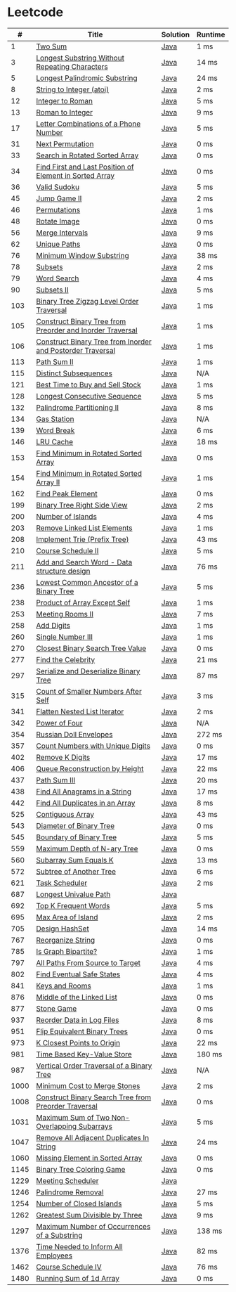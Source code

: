# Leetcode

| # | Title | Solution | Runtime |
|---| ----- | -------- | ------- |
|1|[ Two Sum](https://leetcode.com/problems/two-sum/)|[Java](./solutions/1.%20Two%20Sum.java)|1 ms|
|3|[ Longest Substring Without Repeating Characters](https://leetcode.com/problems/longest-substring-without-repeating-characters/)|[Java](./solutions/3.%20Longest%20Substring%20Without%20Repeating%20Characters.java)|14 ms|
|5|[ Longest Palindromic Substring](https://leetcode.com/problems/longest-palindromic-substring/)|[Java](./solutions/5.%20Longest%20Palindromic%20Substring.java)|24 ms|
|8|[ String to Integer (atoi)](https://leetcode.com/problems/string-to-integer-atoi/)|[Java](./solutions/8.%20String%20to%20Integer%20(atoi).java)|2 ms|
|12|[ Integer to Roman](https://leetcode.com/problems/integer-to-roman/)|[Java](./solutions/12.%20Integer%20to%20Roman.java)|5 ms|
|13|[ Roman to Integer](https://leetcode.com/problems/roman-to-integer/)|[Java](./solutions/13.%20Roman%20to%20Integer.java)|9 ms|
|17|[ Letter Combinations of a Phone Number](https://leetcode.com/problems/letter-combinations-of-a-phone-number/)|[Java](./solutions/17.%20Letter%20Combinations%20of%20a%20Phone%20Number.java)|5 ms|
|31|[ Next Permutation](https://leetcode.com/problems/next-permutation/)|[Java](./solutions/31.%20Next%20Permutation.java)|0 ms|
|33|[ Search in Rotated Sorted Array](https://leetcode.com/problems/search-in-rotated-sorted-array/)|[Java](./solutions/33.%20Search%20in%20Rotated%20Sorted%20Array.java)|0 ms|
|34|[ Find First and Last Position of Element in Sorted Array](https://leetcode.com/problems/find-first-and-last-position-of-element-in-sorted-array/)|[Java](./solutions/34.%20Find%20First%20and%20Last%20Position%20of%20Element%20in%20Sorted%20Array.java)|0 ms|
|36|[ Valid Sudoku](https://leetcode.com/problems/valid-sudoku/)|[Java](./solutions/36.%20Valid%20Sudoku.java)|5 ms|
|45|[ Jump Game II](https://leetcode.com/problems/jump-game-ii/)|[Java](./solutions/45.%20Jump%20Game%20II.java)|2 ms|
|46|[ Permutations](https://leetcode.com/problems/permutations/)|[Java](./solutions/46.%20Permutations.java)|1 ms|
|48|[ Rotate Image](https://leetcode.com/problems/rotate-image/)|[Java](./solutions/48.%20Rotate%20Image.java)|0 ms|
|56|[ Merge Intervals](https://leetcode.com/problems/merge-intervals/)|[Java](./solutions/56.%20Merge%20Intervals.java)|9 ms|
|62|[ Unique Paths](https://leetcode.com/problems/unique-paths/)|[Java](./solutions/62.%20Unique%20Paths.java)|0 ms|
|76|[ Minimum Window Substring](https://leetcode.com/problems/minimum-window-substring/)|[Java](./solutions/76.%20Minimum%20Window%20Substring.java)|38 ms|
|78|[ Subsets](https://leetcode.com/problems/subsets/)|[Java](./solutions/78.%20Subsets.java)|2 ms|
|79|[ Word Search](https://leetcode.com/problems/word-search/)|[Java](./solutions/79.%20Word%20Search.java)|4 ms|
|90|[ Subsets II](https://leetcode.com/problems/subsets-ii/)|[Java](./solutions/90.%20Subsets%20II.java)|5 ms|
|103|[ Binary Tree Zigzag Level Order Traversal](https://leetcode.com/problems/binary-tree-zigzag-level-order-traversal/)|[Java](./solutions/103.%20Binary%20Tree%20Zigzag%20Level%20Order%20Traversal.java)|1 ms|
|105|[ Construct Binary Tree from Preorder and Inorder Traversal](https://leetcode.com/problems/construct-binary-tree-from-preorder-and-inorder-traversal/)|[Java](./solutions/105.%20Construct%20Binary%20Tree%20from%20Preorder%20and%20Inorder%20Traversal.java)|1 ms|
|106|[ Construct Binary Tree from Inorder and Postorder Traversal](https://leetcode.com/problems/construct-binary-tree-from-inorder-and-postorder-traversal/)|[Java](./solutions/106.%20Construct%20Binary%20Tree%20from%20Inorder%20and%20Postorder%20Traversal.java)|1 ms|
|113|[ Path Sum II](https://leetcode.com/problems/path-sum-ii/)|[Java](./solutions/113.%20Path%20Sum%20II.java)|1 ms|
|115|[ Distinct Subsequences](https://leetcode.com/problems/distinct-subsequences/)|[Java](./solutions/115.%20Distinct%20Subsequences.java)|N/A|
|121|[ Best Time to Buy and Sell Stock](https://leetcode.com/problems/best-time-to-buy-and-sell-stock/)|[Java](./solutions/121.%20Best%20Time%20to%20Buy%20and%20Sell%20Stock.java)|1 ms|
|128|[ Longest Consecutive Sequence](https://leetcode.com/problems/longest-consecutive-sequence/)|[Java](./solutions/128.%20Longest%20Consecutive%20Sequence.java)|5 ms|
|132|[ Palindrome Partitioning II](https://leetcode.com/problems/palindrome-partitioning-ii/)|[Java](./solutions/132.%20Palindrome%20Partitioning%20II.java)|8 ms|
|134|[ Gas Station](https://leetcode.com/problems/gas-station/)|[Java](./solutions/134.%20Gas%20Station.java)|N/A|
|139|[ Word Break](https://leetcode.com/problems/word-break/)|[Java](./solutions/139.%20Word%20Break.java)|6 ms|
|146|[ LRU Cache](https://leetcode.com/problems/lru-cache/)|[Java](./solutions/146.%20LRU%20Cache.java)|18 ms|
|153|[ Find Minimum in Rotated Sorted Array](https://leetcode.com/problems/find-minimum-in-rotated-sorted-array/)|[Java](./solutions/153.%20Find%20Minimum%20in%20Rotated%20Sorted%20Array.java)|0 ms|
|154|[ Find Minimum in Rotated Sorted Array II](https://leetcode.com/problems/find-minimum-in-rotated-sorted-array-ii/)|[Java](./solutions/154.%20Find%20Minimum%20in%20Rotated%20Sorted%20Array%20II.java)|1 ms|
|162|[ Find Peak Element](https://leetcode.com/problems/find-peak-element/)|[Java](./solutions/162.%20Find%20Peak%20Element.java)|0 ms|
|199|[ Binary Tree Right Side View](https://leetcode.com/problems/binary-tree-right-side-view/)|[Java](./solutions/199.%20Binary%20Tree%20Right%20Side%20View.java)|2 ms|
|200|[ Number of Islands](https://leetcode.com/problems/number-of-islands/)|[Java](./solutions/200.%20Number%20of%20Islands.java)|4 ms|
|203|[ Remove Linked List Elements](https://leetcode.com/problems/remove-linked-list-elements/)|[Java](./solutions/203.%20Remove%20Linked%20List%20Elements.java)|1 ms|
|208|[ Implement Trie (Prefix Tree)](https://leetcode.com/problems/implement-trie-prefix-tree/)|[Java](./solutions/208.%20Implement%20Trie%20(Prefix%20Tree).java)|43 ms|
|210|[ Course Schedule II](https://leetcode.com/problems/course-schedule-ii/)|[Java](./solutions/210.%20Course%20Schedule%20II.java)|5 ms|
|211|[ Add and Search Word - Data structure design](https://leetcode.com/problems/add-and-search-word-data-structure-design/)|[Java](./solutions/211.%20Add%20and%20Search%20Word%20-%20Data%20structure%20design.java)|76 ms|
|236|[ Lowest Common Ancestor of a Binary Tree](https://leetcode.com/problems/lowest-common-ancestor-of-a-binary-tree/)|[Java](./solutions/236.%20Lowest%20Common%20Ancestor%20of%20a%20Binary%20Tree.java)|5 ms|
|238|[ Product of Array Except Self](https://leetcode.com/problems/product-of-array-except-self/)|[Java](./solutions/238.%20Product%20of%20Array%20Except%20Self.java)|1 ms|
|253|[ Meeting Rooms II](https://leetcode.com/problems/meeting-rooms-ii/)|[Java](./solutions/253.%20Meeting%20Rooms%20II.java)|7 ms|
|258|[ Add Digits](https://leetcode.com/problems/add-digits/)|[Java](./solutions/258.%20Add%20Digits.java)|1 ms|
|260|[ Single Number III](https://leetcode.com/problems/single-number-iii/)|[Java](./solutions/260.%20Single%20Number%20III.java)|1 ms|
|270|[ Closest Binary Search Tree Value](https://leetcode.com/problems/closest-binary-search-tree-value/)|[Java](./solutions/270.%20Closest%20Binary%20Search%20Tree%20Value.java)|0 ms|
|277|[ Find the Celebrity](https://leetcode.com/problems/find-the-celebrity/)|[Java](./solutions/277.%20Find%20the%20Celebrity.java)|21 ms|
|297|[ Serialize and Deserialize Binary Tree](https://leetcode.com/problems/serialize-and-deserialize-binary-tree/)|[Java](./solutions/297.%20Serialize%20and%20Deserialize%20Binary%20Tree.java)|87 ms|
|315|[ Count of Smaller Numbers After Self](https://leetcode.com/problems/count-of-smaller-numbers-after-self/)|[Java](./solutions/315.%20Count%20of%20Smaller%20Numbers%20After%20Self.java)|3 ms|
|341|[ Flatten Nested List Iterator](https://leetcode.com/problems/flatten-nested-list-iterator/)|[Java](./solutions/341.%20Flatten%20Nested%20List%20Iterator.java)|2 ms|
|342|[ Power of Four](https://leetcode.com/problems/power-of-four/)|[Java](./solutions/342.%20Power%20of%20Four.java)|N/A|
|354|[ Russian Doll Envelopes](https://leetcode.com/problems/russian-doll-envelopes/)|[Java](./solutions/354.%20Russian%20Doll%20Envelopes.java)|272 ms|
|357|[ Count Numbers with Unique Digits](https://leetcode.com/problems/count-numbers-with-unique-digits/)|[Java](./solutions/357.%20Count%20Numbers%20with%20Unique%20Digits.java)|0 ms|
|402|[ Remove K Digits](https://leetcode.com/problems/remove-k-digits/)|[Java](./solutions/402.%20Remove%20K%20Digits.java)|17 ms|
|406|[ Queue Reconstruction by Height](https://leetcode.com/problems/queue-reconstruction-by-height/)|[Java](./solutions/406.%20Queue%20Reconstruction%20by%20Height.java)|22 ms|
|437|[ Path Sum III](https://leetcode.com/problems/path-sum-iii/)|[Java](./solutions/437.%20Path%20Sum%20III.java)|20 ms|
|438|[ Find All Anagrams in a String](https://leetcode.com/problems/find-all-anagrams-in-a-string/)|[Java](./solutions/438.%20Find%20All%20Anagrams%20in%20a%20String.java)|17 ms|
|442|[ Find All Duplicates in an Array](https://leetcode.com/problems/find-all-duplicates-in-an-array/)|[Java](./solutions/442.%20Find%20All%20Duplicates%20in%20an%20Array.java)|8 ms|
|525|[ Contiguous Array](https://leetcode.com/problems/contiguous-array/)|[Java](./solutions/525.%20Contiguous%20Array.java)|43 ms|
|543|[ Diameter of Binary Tree](https://leetcode.com/problems/diameter-of-binary-tree/)|[Java](./solutions/543.%20Diameter%20of%20Binary%20Tree.java)|0 ms|
|545|[ Boundary of Binary Tree](https://leetcode.com/problems/boundary-of-binary-tree/)|[Java](./solutions/545.%20Boundary%20of%20Binary%20Tree.java)|5 ms|
|559|[ Maximum Depth of N-ary Tree](https://leetcode.com/problems/maximum-depth-of-n-ary-tree/)|[Java](./solutions/559.%20Maximum%20Depth%20of%20N-ary%20Tree.java)|0 ms|
|560|[ Subarray Sum Equals K](https://leetcode.com/problems/subarray-sum-equals-k/)|[Java](./solutions/560.%20Subarray%20Sum%20Equals%20K.java)|13 ms|
|572|[ Subtree of Another Tree](https://leetcode.com/problems/subtree-of-another-tree/)|[Java](./solutions/572.%20Subtree%20of%20Another%20Tree.java)|6 ms|
|621|[ Task Scheduler](https://leetcode.com/problems/task-scheduler/)|[Java](./solutions/621.%20Task%20Scheduler.java)|2 ms|
|687|[ Longest Univalue Path](https://leetcode.com/problems/longest-univalue-path/)|[Java](./solutions/687.%20Longest%20Univalue%20Path.java)||
|692|[ Top K Frequent Words](https://leetcode.com/problems/top-k-frequent-words/)|[Java](./solutions/692.%20Top%20K%20Frequent%20Words.java)|5 ms|
|695|[ Max Area of Island](https://leetcode.com/problems/max-area-of-island/)|[Java](./solutions/695.%20Max%20Area%20of%20Island.java)|2 ms|
|705|[ Design HashSet](https://leetcode.com/problems/design-hashset/)|[Java](./solutions/705.%20Design%20HashSet.java)|14 ms|
|767|[ Reorganize String](https://leetcode.com/problems/reorganize-string/)|[Java](./solutions/767.%20Reorganize%20String.java)|0 ms|
|785|[ Is Graph Bipartite?](https://leetcode.com/problems/is-graph-bipartite/)|[Java](./solutions/785.%20Is%20Graph%20Bipartite%3F.java)|1 ms|
|797|[ All Paths From Source to Target](https://leetcode.com/problems/all-paths-from-source-to-target/)|[Java](./solutions/797.%20All%20Paths%20From%20Source%20to%20Target.java)|4 ms|
|802|[ Find Eventual Safe States](https://leetcode.com/problems/find-eventual-safe-states/)|[Java](./solutions/802.%20Find%20Eventual%20Safe%20States.java)|4 ms|
|841|[ Keys and Rooms](https://leetcode.com/problems/keys-and-rooms/)|[Java](./solutions/841.%20Keys%20and%20Rooms.java)|1 ms|
|876|[ Middle of the Linked List](https://leetcode.com/problems/middle-of-the-linked-list/)|[Java](./solutions/876.%20Middle%20of%20the%20Linked%20List.java)|0 ms|
|877|[ Stone Game](https://leetcode.com/problems/stone-game/)|[Java](./solutions/877.%20Stone%20Game.java)|0 ms|
|937|[ Reorder Data in Log Files](https://leetcode.com/problems/reorder-data-in-log-files/)|[Java](./solutions/937.%20Reorder%20Data%20in%20Log%20Files.java)|8 ms|
|951|[ Flip Equivalent Binary Trees](https://leetcode.com/problems/flip-equivalent-binary-trees/)|[Java](./solutions/951.%20Flip%20Equivalent%20Binary%20Trees.java)|0 ms|
|973|[ K Closest Points to Origin](https://leetcode.com/problems/k-closest-points-to-origin/)|[Java](./solutions/973.%20K%20Closest%20Points%20to%20Origin.java)|22 ms|
|981|[ Time Based Key-Value Store](https://leetcode.com/problems/time-based-key-value-store/)|[Java](./solutions/981.%20Time%20Based%20Key-Value%20Store.java)|180 ms|
|987|[ Vertical Order Traversal of a Binary Tree](https://leetcode.com/problems/vertical-order-traversal-of-a-binary-tree/)|[Java](./solutions/987.%20Vertical%20Order%20Traversal%20of%20a%20Binary%20Tree.java)|N/A|
|1000|[ Minimum Cost to Merge Stones](https://leetcode.com/problems/minimum-cost-to-merge-stones/)|[Java](./solutions/1000.%20Minimum%20Cost%20to%20Merge%20Stones.java)|2 ms|
|1008|[ Construct Binary Search Tree from Preorder Traversal](https://leetcode.com/problems/construct-binary-search-tree-from-preorder-traversal/)|[Java](./solutions/1008.%20Construct%20Binary%20Search%20Tree%20from%20Preorder%20Traversal.java)|0 ms|
|1031|[ Maximum Sum of Two Non-Overlapping Subarrays](https://leetcode.com/problems/maximum-sum-of-two-non-overlapping-subarrays/)|[Java](./solutions/1031.%20Maximum%20Sum%20of%20Two%20Non-Overlapping%20Subarrays.java)|5 ms|
|1047|[ Remove All Adjacent Duplicates In String](https://leetcode.com/problems/remove-all-adjacent-duplicates-in-string/)|[Java](./solutions/1047.%20Remove%20All%20Adjacent%20Duplicates%20In%20String.java)|24 ms|
|1060|[ Missing Element in Sorted Array](https://leetcode.com/problems/missing-element-in-sorted-array/)|[Java](./solutions/1060.%20Missing%20Element%20in%20Sorted%20Array.java)|0 ms|
|1145|[ Binary Tree Coloring Game](https://leetcode.com/problems/binary-tree-coloring-game/)|[Java](./solutions/1145.%20Binary%20Tree%20Coloring%20Game.java)|0 ms|
|1229|[ Meeting Scheduler](https://leetcode.com/problems/meeting-scheduler/)|[Java](./solutions/1229.%20Meeting%20Scheduler.java)||
|1246|[ Palindrome Removal](https://leetcode.com/problems/palindrome-removal/)|[Java](./solutions/1246.%20Palindrome%20Removal.java)|27 ms|
|1254|[ Number of Closed Islands](https://leetcode.com/problems/number-of-closed-islands/)|[Java](./solutions/1254.%20Number%20of%20Closed%20Islands.java)|5 ms|
|1262|[ Greatest Sum Divisible by Three](https://leetcode.com/problems/greatest-sum-divisible-by-three/)|[Java](./solutions/1262.%20Greatest%20Sum%20Divisible%20by%20Three.java)|9 ms|
|1297|[ Maximum Number of Occurrences of a Substring](https://leetcode.com/problems/maximum-number-of-occurrences-of-a-substring/)|[Java](./solutions/1297.%20Maximum%20Number%20of%20Occurrences%20of%20a%20Substring.java)|138 ms|
|1376|[ Time Needed to Inform All Employees](https://leetcode.com/problems/time-needed-to-inform-all-employees/)|[Java](./solutions/1376.%20Time%20Needed%20to%20Inform%20All%20Employees.java)|82 ms|
|1462|[ Course Schedule IV](https://leetcode.com/problems/course-schedule-iv/)|[Java](./solutions/1462.%20Course%20Schedule%20IV.java)|76 ms|
|1480|[ Running Sum of 1d Array](https://leetcode.com/problems/running-sum-of-1d-array/)|[Java](./solutions/1480.%20Running%20Sum%20of%201d%20Array.java)|0 ms|
